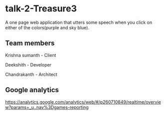 # talk-2-Treasure3
A one page web application that utters some speech when you click on either of the colors(purple and sky blue).

## Team members
Krishna sumanth - Client

Deekshith - Developer

Chandrakanth - Architect
## Google analytics
https://analytics.google.com/analytics/web/#/p260710849/realtime/overview?params=_u..nav%3Dgames-reporting
